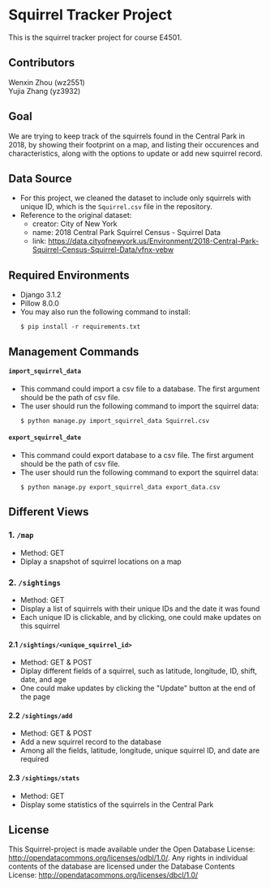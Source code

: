 # Squirrel Tracker Project 
This is the squirrel tracker project for course E4501. 

## Contributors 
Wenxin Zhou (wz2551)    
Yujia Zhang (yz3932) 

## Goal 
We are trying to keep track of the squirrels found in the Central Park in 2018, by showing their footprint on a map, and listing their occurences and characteristics, along with the options to update or add new squirrel record. 

## Data Source 
* For this project, we cleaned the dataset to include only squirrels with unique ID, which is the ```Squirrel.csv``` file in the repository.      
* Reference to the original dataset:      
  * creator: City of New York      
  * name: 2018 Central Park Squirrel Census - Squirrel Data     
  * link: https://data.cityofnewyork.us/Environment/2018-Central-Park-Squirrel-Census-Squirrel-Data/vfnx-vebw     

## Required Environments 
* Django 3.1.2 
* Pillow 8.0.0
* You may also run the following command to install: 
  ```
  $ pip install -r requirements.txt
  ``` 
  
## Management Commands 
#### ```import_squirrel_data```  
* This command could import a csv file to a database. The first argument should be the path of csv file.     
* The user should run the following command to import the squirrel data:       
  ``` 
  $ python manage.py import_squirrel_data Squirrel.csv 
  ``` 
  
#### ```export_squirrel_date```       
* This command could export database to a csv file. The first argument should be the path of csv file. 
* The user should run the following command to export the squirrel data:      
  ```
  $ python manage.py export_squirrel_data export_data.csv
  ```

## Different Views  
### 1. ```/map```
* Method: GET 
* Diplay a snapshot of squirrel locations on a map 

### 2. ```/sightings``` 
* Method: GET 
* Display a list of squirrels with their unique IDs and the date it was found     
* Each unique ID is clickable, and by clicking, one could make updates on this squirrel     

#### 2.1 ```/sightings/<unique_squirrel_id>``` 
* Method: GET & POST 
* Diplay different fields of a squirrel, such as latitude, longitude, ID, shift, date, and age 
* One could make updates by clicking the "Update" button at the end of the page 

#### 2.2 ```/sightings/add``` 
* Method: GET & POST 
* Add a new squirrel record to the database 
* Among all the fields, latitude, longitude, unique squirrel ID, and date are required 

#### 2.3 ```/sightings/stats``` 
* Method: GET 
* Display some statistics of the squirrels in the Central Park 

## License 
This Squirrel-project is made available under the Open Database License: http://opendatacommons.org/licenses/odbl/1.0/. Any rights in individual contents of the database are licensed under the Database Contents License: http://opendatacommons.org/licenses/dbcl/1.0/

